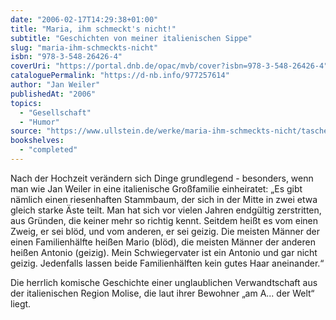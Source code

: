 ```yaml
---
date: "2006-02-17T14:29:38+01:00"
title: "Maria, ihm schmeckt's nicht!"
subtitle: "Geschichten von meiner italienischen Sippe"
slug: "maria-ihm-schmeckts-nicht"
isbn: "978-3-548-26426-4"
coverUri: "https://portal.dnb.de/opac/mvb/cover?isbn=978-3-548-26426-4"
cataloguePermalink: "https://d-nb.info/977257614"
author: "Jan Weiler"
publishedAt: "2006"
topics:
  - "Gesellschaft"
  - "Humor"
source: "https://www.ullstein.de/werke/maria-ihm-schmeckts-nicht/taschenbuch/9783548264264"
bookshelves:
  - "completed"
---
```

Nach der Hochzeit verändern sich Dinge grundlegend - besonders, wenn man wie Jan 
Weiler in eine italienische Großfamilie einheiratet: „Es gibt nämlich einen
riesenhaften Stammbaum, der sich in der Mitte in zwei etwa gleich starke Äste
teilt. Man hat sich vor vielen Jahren endgültig zerstritten, aus Gründen, die
keiner mehr so richtig kennt. Seitdem heißt es vom einen Zweig, er sei blöd, und
vom anderen, er sei geizig. Die meisten Männer der einen Familienhälfte heißen 
Mario (blöd), die meisten Männer der anderen heißen Antonio (geizig). Mein 
Schwiegervater ist ein Antonio und gar nicht geizig. Jedenfalls lassen beide
Familienhälften kein gutes Haar aneinander.“

Die herrlich komische Geschichte einer unglaublichen Verwandtschaft aus der 
italienischen Region Molise, die laut ihrer Bewohner „am A... der Welt“ liegt.